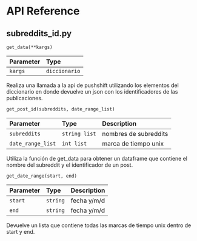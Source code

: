 # API Reference 

## subreddits_id.py

```
get_data(**kargs)
````
| Parameter | Type     |
| :-------- | :------- |  
| `kargs` | `diccionario` |

Realiza una llamada a la api de pushshift utilizando los elementos del diccionario en donde devuelve un json con los identificadores de las publicaciones.

```
get_post_id(subreddits, date_range_list)
````
| Parameter | Type     | Description |
| :-------- | :------- | :------- | 
| `subreddits` | `string list` | nombres de subreddits |
| `date_range_list` | `int list` | marca de tiempo unix |

Utiliza la función de get_data para obtener un dataframe que contiene el nombre del subreddit y el identificador de un post.

```
get_date_range(start, end)
````
| Parameter | Type     | Description |
| :-------- | :------- | :------- |   
| `start` | `string` | fecha y/m/d |
| `end` | `string` | fecha y/m/d |

Devuelve un lista que contiene todas las marcas de tiempo unix dentro de start y end.
